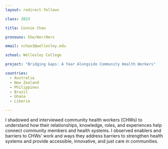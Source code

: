 ```yaml
---
layout: redirect-fellows

class: 2023

title: Connie Chao

pronouns: She/Her/Hers

email: cchao3@wellesley.edu

school: Wellesley College

project: "Bridging Gaps: A Year Alongside Community Health Workers"

countries:
  - Australia
  - New Zealand
  - Philippines
  - Brazil
  - Ghana
  - Liberia

---
```


I shadowed and interviewed community health workers (CHWs) to understand how their relationships, knowledge, roles, and experiences help connect community members and health systems. I observed enablers and barriers to CHWs’ work and ways they address barriers to strengthen health systems and provide accessible, innovative, and just care in communities.
